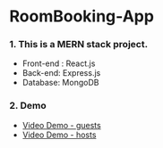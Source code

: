 # RoomBooking-App
### 1. This is a MERN stack project. 
* Front-end : React.js
* Back-end: Express.js
* Database: MongoDB
### 2. Demo
* [Video Demo - guests](https://www.youtube.com/watch?v=MwGX0r70TtM)
* [Video Demo - hosts](https://www.youtube.com/watch?v=YfQ3RN2fCbU)
